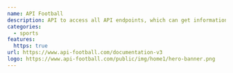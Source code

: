 ```yaml
---
name: API Football
description: API to access all API endpoints, which can get information about Football Leagues & Cups
categories:
  - sports
features:
  https: true
url: https://www.api-football.com/documentation-v3
logo: https://www.api-football.com/public/img/home1/hero-banner.png
---
```

